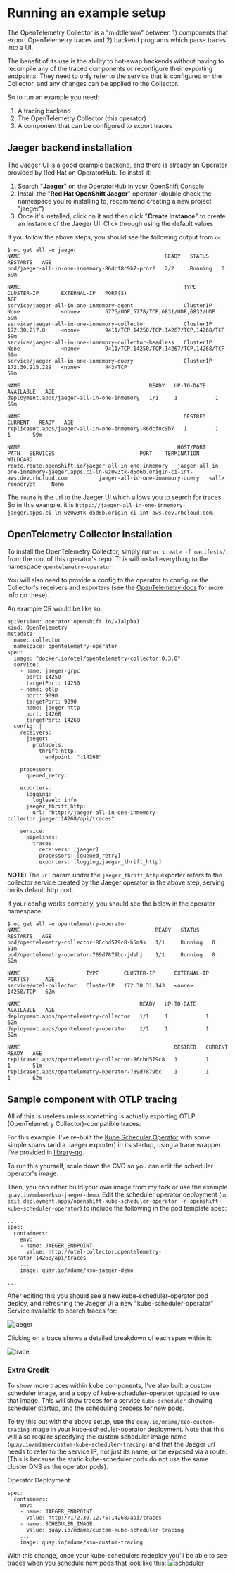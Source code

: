 # Running an example setup

The OpenTelemetry Collector is a "middleman" between 1) components that export OpenTelemetry traces and 2)
backend programs which parse traces into a UI.

The benefit of its use is the ability to hot-swap backends without having to recompile any of the traced components
or reconfigure their exporting endpoints. They need to only refer to the service that is configured on the Collector,
and any changes can be applied to the Collector.

So to run an example you need:
1. A tracing backend
2. The OpenTelemetry Collector (this operator)
3. A component that can be configured to export traces

## Jaeger backend installation

The Jaeger UI is a good example backend, and there is already an Operator provided by Red Hat on OperatorHub. To install it:
1. Search "**Jaeger**" on the OperatorHub in your OpenShift Console
2. Install the "**Red Hat OpenShift Jaeger**" operator (double check the namespace you're installing to, recommend creating a new project "jaeger")
3. Once it's installed, click on it and then click "**Create Instance**" to create an instance of the Jaeger UI. Click through using the default values

If you follow the above steps, you should see the following output from `oc`:
```
$ oc get all -n jaeger
NAME                                              READY   STATUS    RESTARTS   AGE
pod/jaeger-all-in-one-inmemory-86dcf8c9b7-prnr2   2/2     Running   0          59m

NAME                                                    TYPE        CLUSTER-IP       EXTERNAL-IP   PORT(S)                                  AGE
service/jaeger-all-in-one-inmemory-agent                ClusterIP   None             <none>        5775/UDP,5778/TCP,6831/UDP,6832/UDP      59m
service/jaeger-all-in-one-inmemory-collector            ClusterIP   172.30.217.8     <none>        9411/TCP,14250/TCP,14267/TCP,14268/TCP   59m
service/jaeger-all-in-one-inmemory-collector-headless   ClusterIP   None             <none>        9411/TCP,14250/TCP,14267/TCP,14268/TCP   59m
service/jaeger-all-in-one-inmemory-query                ClusterIP   172.30.215.229   <none>        443/TCP                                  59m

NAME                                         READY   UP-TO-DATE   AVAILABLE   AGE
deployment.apps/jaeger-all-in-one-inmemory   1/1     1            1           59m

NAME                                                    DESIRED   CURRENT   READY   AGE
replicaset.apps/jaeger-all-in-one-inmemory-86dcf8c9b7   1         1         1       59m

NAME                                                  HOST/PORT                                                                                      PATH   SERVICES                           PORT    TERMINATION   WILDCARD
route.route.openshift.io/jaeger-all-in-one-inmemory   jaeger-all-in-one-inmemory-jaeger.apps.ci-ln-wz0w3tk-d5d6b.origin-ci-int-aws.dev.rhcloud.com          jaeger-all-in-one-inmemory-query   <all>   reencrypt     None
```
The `route` is the url to the Jaeger UI which allows you to search for traces. So in this example, it is `https://jaeger-all-in-one-inmemory-jaeger.apps.ci-ln-wz0w3tk-d5d6b.origin-ci-int-aws.dev.rhcloud.com`.

## OpenTelemetry Collector Installation

To install the OpenTelemetry Collector, simply run `oc create -f manifests/.` from the root of this operator's repo. This will install
everything to the namespace `opentelemetry-operator`.

You will also need to provide a config to the operator to configure the Collector's receivers and exporters (see
the [OpenTelemetry docs](https://opentelemetry.io/docs/collector/configuration/) for more info on these).

An example CR would be like so:
```
apiVersion: operator.openshift.io/v1alpha1
kind: OpenTelemetry
metadata:
  name: collector
  namespace: opentelemetry-operator
spec:
  image: "docker.io/otel/opentelemetry-collector:0.3.0"
  service:
    - name: jaeger-grpc
      port: 14250
      targetPort: 14250
    - name: otlp
      port: 9090
      targetPort: 9090
    - name: jaeger-http
      port: 14268
      targetPort: 14268
  config: |
    receivers:
      jaeger:
        protocols:
          thrift_http:
            endpoint: ":14268"

    processors:
      queued_retry:

    exporters:
      logging:
        loglevel: info
      jaeger_thrift_http:
        url: "http://jaeger-all-in-one-inmemory-collector.jaeger:14268/api/traces"

    service:
      pipelines:
        traces:
          receivers: [jaeger]
          processors: [queued_retry]
          exporters: [logging,jaeger_thrift_http]
```

**NOTE:** The `url` param under the `jaeger_thrift_http` exporter refers to the collector service created by the
Jaeger operator in the above step, serving on its default http port.

If your config works correctly, you should see the below in the operator namespace:

```
$ oc get all -n opentelemetry-operator
NAME                                           READY   STATUS    RESTARTS   AGE
pod/opentelemetry-collector-86cbd579c8-h5m9s   1/1     Running   0          51m
pod/opentelemetry-operator-789d7879bc-jdshj    1/1     Running   0          62m

NAME                     TYPE        CLUSTER-IP      EXTERNAL-IP   PORT(S)     AGE
service/otel-collector   ClusterIP   172.30.31.143   <none>        14250/TCP   62m

NAME                                      READY   UP-TO-DATE   AVAILABLE   AGE
deployment.apps/opentelemetry-collector   1/1     1            1           62m
deployment.apps/opentelemetry-operator    1/1     1            1           62m

NAME                                                 DESIRED   CURRENT   READY   AGE
replicaset.apps/opentelemetry-collector-86cbd579c8   1         1         1       51m
replicaset.apps/opentelemetry-operator-789d7879bc    1         1         1       62m
```

## Sample component with OTLP tracing

All of this is useless unless something is actually exporting OTLP (OpenTelemetry Collector)-compatible traces.

For this example, I've re-built the [Kube Scheduler Operator](https://github.com/damemi/cluster-kube-scheduler-operator/tree/jaeger-demo)
with some simple spans (and a Jaeger exporter) in its startup, using a trace wrapper I've provided in [library-go](https://github.com/damemi/library-go/tree/tracing-helpers).

To run this yourself, scale down the CVO so you can edit the scheduler operator's image.

Then, you can either build your own image from my fork or use the example `quay.io/mdame/kso-jaeger-demo`.
Edit the scheduler operator deployment (`oc edit deployment.apps/openshift-kube-scheduler-operator -n openshift-kube-scheduler-operator`)
to include the following in the pod template spec:

```
...
spec:
  containers:
    env:
    - name: JAEGER_ENDPOINT
      value: http://otel-collector.opentelemetry-operator:14268/api/traces
    ...
    image: quay.io/mdame/kso-jaeger-demo
    ...
...
```

After editing this you should see a new kube-scheduler-operator pod deploy, and refreshing the Jaeger UI a new
"kube-scheduler-operator" Service available to search traces for:

![jaeger](jaeger.png)

Clicking on a trace shows a detailed breakdown of each span within it:

![trace](trace.png)

### Extra Credit

To show more traces within kube components, I've also built a custom scheduler image, and a copy of kube-scheduler-operator
updated to use that image. This will show traces for a service `kube-scheduler` showing scheduler startup, and the scheduling
process for new pods.

To try this out with the above setup, use the `quay.io/mdame/kso-custom-tracing` image in your kube-scheduler-operator deployment.
Note that this will also require specifying the custom scheduler image name (`quay.io/mdame/custom-kube-scheduler-tracing`) and that
the Jaeger url needs to refer to the service IP, not just its name, or be exposed via a route. (This is because the static kube-scheduler
pods do not use the same cluster DNS as the operator pods).

Operator Deployment:
```
spec:
  containers:
    env:
    - name: JAEGER_ENDPOINT
      value: http://172.30.12.75:14268/api/traces
    - name: SCHEDULER_IMAGE
      value: quay.io/mdame/custom-kube-scheduler-tracing
    ...
    image: quay.io/mdame/kso-custom-tracing
```

With this change, once your kube-schedulers redeploy you'll be able to see traces when you schedule new pods that look like this:
![scheduler](https://user-images.githubusercontent.com/1839101/80658308-cc233700-8a53-11ea-92ca-a1edd4bfc40e.png)